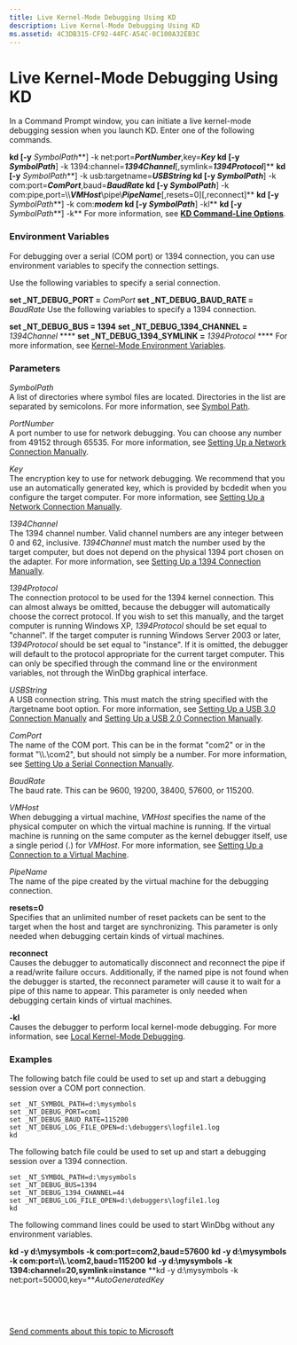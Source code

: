 ```yaml
---
title: Live Kernel-Mode Debugging Using KD
description: Live Kernel-Mode Debugging Using KD
ms.assetid: 4C3DB315-CF92-44FC-A54C-0C100A32EB3C
---
```


# <span id="debugger.performing_kernel-mode_debugging_using_kd"></span>Live Kernel-Mode Debugging Using KD


In a Command Prompt window, you can initiate a live kernel-mode debugging session when you launch KD. Enter one of the following commands.

**kd \[-y** *SymbolPath***\] -k net:port=***PortNumber***,key=***Key*
**kd \[-y** *SymbolPath***\] -k 1394:channel=***1394Channel***\[,symlink=***1394Protocol***\]**
**kd \[-y** *SymbolPath***\] -k usb:targetname=***USBString*
**kd \[-y** *SymbolPath***\] -k com:port=***ComPort***,baud=***BaudRate*
**kd \[-y** *SymbolPath***\] -k com:pipe,port=\\\\***VMHost***\\pipe\\***PipeName***\[,resets=0\]\[,reconnect\]**
**kd \[-y** *SymbolPath***\] -k com:***modem*
**kd \[-y** *SymbolPath***\] -kl**
**kd \[-y** *SymbolPath***\] -k**
For more information, see [**KD Command-Line Options**](https://msdn.microsoft.com/library/windows/hardware/ff551851).

### <span id="Environment_Variables"></span><span id="environment_variables"></span><span id="ENVIRONMENT_VARIABLES"></span>Environment Variables

For debugging over a serial (COM port) or 1394 connection, you can use environment variables to specify the connection settings.

Use the following variables to specify a serial connection.

**set \_NT\_DEBUG\_PORT =** *ComPort*
**set \_NT\_DEBUG\_BAUD\_RATE =** *BaudRate*
Use the following variables to specify a 1394 connection.

**set \_NT\_DEBUG\_BUS = 1394**
**set \_NT\_DEBUG\_1394\_CHANNEL =** *1394Channel* ****
**set \_NT\_DEBUG\_1394\_SYMLINK =** *1394Protocol* ****
For more information, see [Kernel-Mode Environment Variables](https://msdn.microsoft.com/library/windows/hardware/ff551886).

### <span id="ddk__devobj_dbg"></span><span id="DDK__DEVOBJ_DBG"></span>Parameters

<span id="_______SymbolPath______"></span><span id="_______symbolpath______"></span><span id="_______SYMBOLPATH______"></span> *SymbolPath*   
A list of directories where symbol files are located. Directories in the list are separated by semicolons. For more information, see [Symbol Path](symbol-path.md).

<span id="_______PortNumber______"></span><span id="_______portnumber______"></span><span id="_______PORTNUMBER______"></span> *PortNumber*   
A port number to use for network debugging. You can choose any number from 49152 through 65535. For more information, see [Setting Up a Network Connection Manually](setting-up-a-network-debugging-connection.md).

<span id="_______Key______"></span><span id="_______key______"></span><span id="_______KEY______"></span> *Key*   
The encryption key to use for network debugging. We recommend that you use an automatically generated key, which is provided by bcdedit when you configure the target computer. For more information, see [Setting Up a Network Connection Manually](setting-up-a-network-debugging-connection.md).

<span id="_______1394Channel______"></span><span id="_______1394channel______"></span><span id="_______1394CHANNEL______"></span> *1394Channel*   
The 1394 channel number. Valid channel numbers are any integer between 0 and 62, inclusive. *1394Channel* must match the number used by the target computer, but does not depend on the physical 1394 port chosen on the adapter. For more information, see [Setting Up a 1394 Connection Manually](setting-up-a-1394-cable-connection.md).

<span id="_______1394Protocol______"></span><span id="_______1394protocol______"></span><span id="_______1394PROTOCOL______"></span> *1394Protocol*   
The connection protocol to be used for the 1394 kernel connection. This can almost always be omitted, because the debugger will automatically choose the correct protocol. If you wish to set this manually, and the target computer is running Windows XP, *1394Protocol* should be set equal to "channel". If the target computer is running Windows Server 2003 or later, *1394Protocol* should be set equal to "instance". If it is omitted, the debugger will default to the protocol appropriate for the current target computer. This can only be specified through the command line or the environment variables, not through the WinDbg graphical interface.

<span id="_______USBString______"></span><span id="_______usbstring______"></span><span id="_______USBSTRING______"></span> *USBString*   
A USB connection string. This must match the string specified with the /targetname boot option. For more information, see [Setting Up a USB 3.0 Connection Manually](setting-up-a-usb-3-0-debug-cable-connection.md) and [Setting Up a USB 2.0 Connection Manually](setting-up-a-usb-2-0-debug-cable-connection.md).

<span id="_______ComPort______"></span><span id="_______comport______"></span><span id="_______COMPORT______"></span> *ComPort*   
The name of the COM port. This can be in the format "com2" or in the format "\\\\.\\com2", but should not simply be a number. For more information, see [Setting Up a Serial Connection Manually](setting-up-a-null-modem-cable-connection.md).

<span id="_______BaudRate______"></span><span id="_______baudrate______"></span><span id="_______BAUDRATE______"></span> *BaudRate*   
The baud rate. This can be 9600, 19200, 38400, 57600, or 115200.

<span id="_______VMHost______"></span><span id="_______vmhost______"></span><span id="_______VMHOST______"></span> *VMHost*   
When debugging a virtual machine, *VMHost* specifies the name of the physical computer on which the virtual machine is running. If the virtual machine is running on the same computer as the kernel debugger itself, use a single period (.) for *VMHost*. For more information, see [Setting Up a Connection to a Virtual Machine](attaching-to-a-virtual-machine--kernel-mode-.md).

<span id="_______PipeName______"></span><span id="_______pipename______"></span><span id="_______PIPENAME______"></span> *PipeName*   
The name of the pipe created by the virtual machine for the debugging connection.

<span id="_______resets_0"></span><span id="_______RESETS_0"></span> **resets=0**  
Specifies that an unlimited number of reset packets can be sent to the target when the host and target are synchronizing. This parameter is only needed when debugging certain kinds of virtual machines.

<span id="_______reconnect"></span><span id="_______RECONNECT"></span> **reconnect**  
Causes the debugger to automatically disconnect and reconnect the pipe if a read/write failure occurs. Additionally, if the named pipe is not found when the debugger is started, the reconnect parameter will cause it to wait for a pipe of this name to appear. This parameter is only needed when debugging certain kinds of virtual machines.

<span id="_______-kl"></span><span id="_______-KL"></span> **-kl**  
Causes the debugger to perform local kernel-mode debugging. For more information, see [Local Kernel-Mode Debugging](performing-local-kernel-debugging.md).

### <span id="Examples"></span><span id="examples"></span><span id="EXAMPLES"></span>Examples

The following batch file could be used to set up and start a debugging session over a COM port connection.

``` syntax
set _NT_SYMBOL_PATH=d:\mysymbols
set _NT_DEBUG_PORT=com1
set _NT_DEBUG_BAUD_RATE=115200
set _NT_DEBUG_LOG_FILE_OPEN=d:\debuggers\logfile1.log
kd
```

The following batch file could be used to set up and start a debugging session over a 1394 connection.

``` syntax
set _NT_SYMBOL_PATH=d:\mysymbols
set _NT_DEBUG_BUS=1394
set _NT_DEBUG_1394_CHANNEL=44
set _NT_DEBUG_LOG_FILE_OPEN=d:\debuggers\logfile1.log
kd
```

The following command lines could be used to start WinDbg without any environment variables.

**kd -y d:\\mysymbols -k com:port=com2,baud=57600**
**kd -y d:\\mysymbols -k com:port=\\\\.\\com2,baud=115200**
**kd -y d:\\mysymbols -k 1394:channel=20,symlink=instance**
**kd -y d:\\mysymbols -k net:port=50000,key=***AutoGeneratedKey*

 

 

[Send comments about this topic to Microsoft](mailto:wsddocfb@microsoft.com?subject=Documentation%20feedback%20[debugger\debugger]:%20Live%20Kernel-Mode%20Debugging%20Using%20KD%20%20RELEASE:%20%284/24/2017%29&body=%0A%0APRIVACY%20STATEMENT%0A%0AWe%20use%20your%20feedback%20to%20improve%20the%20documentation.%20We%20don't%20use%20your%20email%20address%20for%20any%20other%20purpose,%20and%20we'll%20remove%20your%20email%20address%20from%20our%20system%20after%20the%20issue%20that%20you're%20reporting%20is%20fixed.%20While%20we're%20working%20to%20fix%20this%20issue,%20we%20might%20send%20you%20an%20email%20message%20to%20ask%20for%20more%20info.%20Later,%20we%20might%20also%20send%20you%20an%20email%20message%20to%20let%20you%20know%20that%20we've%20addressed%20your%20feedback.%0A%0AFor%20more%20info%20about%20Microsoft's%20privacy%20policy,%20see%20http://privacy.microsoft.com/default.aspx. "Send comments about this topic to Microsoft")




